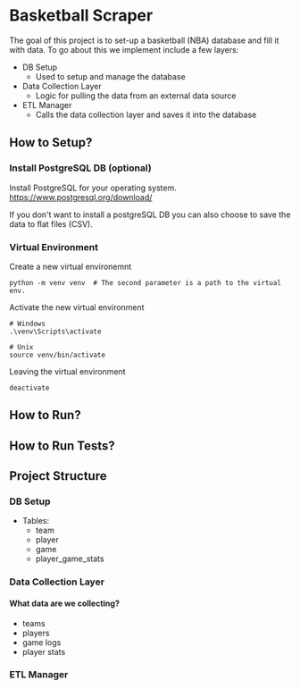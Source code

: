 # Basketball Scraper

The goal of this project is to set-up a basketball (NBA) database and fill it with data.
To go about this we implement include a few layers:
- DB Setup
    - Used to setup and manage the database 
- Data Collection Layer
    - Logic for pulling the data from an external data source
- ETL Manager
    - Calls the data collection layer and saves it into the database

## How to Setup?

### Install PostgreSQL DB (optional)
Install PostgreSQL for your operating system.
https://www.postgresql.org/download/

If you don't want to install a postgreSQL DB you can also choose to
save the data to flat files (CSV).

### Virtual Environment
Create a new virtual environemnt
```
python -m venv venv  # The second parameter is a path to the virtual env.
```

Activate the new virtual environment
```
# Windows
.\venv\Scripts\activate

# Unix
source venv/bin/activate
```

Leaving the virtual environment
```
deactivate
```

## How to Run?

## How to Run Tests?

## Project Structure

### DB Setup
- Tables:
    - team
    - player
    - game
    - player_game_stats

### Data Collection Layer

#### What data are we collecting?
- teams
- players
- game logs
- player stats

### ETL Manager
